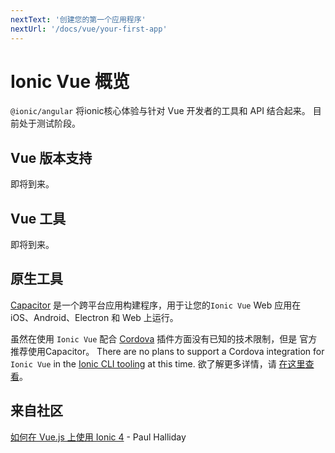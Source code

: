 ```yaml
---
nextText: '创建您的第一个应用程序'
nextUrl: '/docs/vue/your-first-app'
---
```


# Ionic Vue 概览

`@ionic/angular` 将ionic核心体验与针对 Vue 开发者的工具和 API 结合起来。 目前处于测试阶段。

## Vue 版本支持

即将到来。

## Vue 工具

即将到来。

## 原生工具

[Capacitor](https://capacitor.ionicframework.com) 是一个跨平台应用构建程序，用于让您的`Ionic Vue` Web 应用在 iOS、Android、Electron 和 Web 上运行。

虽然在使用 `Ionic Vue` 配合 [Cordova](https://cordova.apache.org/) 插件方面没有已知的技术限制，但是 官方推荐使用Capacitor。 There are no plans to support a Cordova integration for `Ionic Vue` in the [Ionic CLI tooling](/docs/cli) at this time. 欲了解更多详情，请 [在这里查看](https://capacitor.ionicframework.com/docs/cordova)。

## 来自社区

[如何在 Vue.js 上使用 Ionic 4](https://alligator.io/vuejs/vue-ionic/) - Paul Halliday